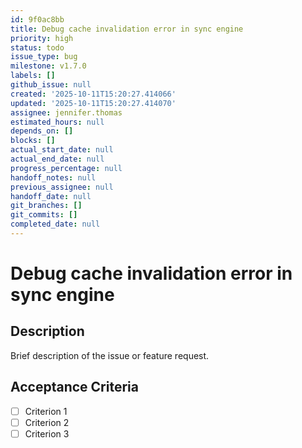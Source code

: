 ```yaml
---
id: 9f0ac8bb
title: Debug cache invalidation error in sync engine
priority: high
status: todo
issue_type: bug
milestone: v1.7.0
labels: []
github_issue: null
created: '2025-10-11T15:20:27.414066'
updated: '2025-10-11T15:20:27.414070'
assignee: jennifer.thomas
estimated_hours: null
depends_on: []
blocks: []
actual_start_date: null
actual_end_date: null
progress_percentage: null
handoff_notes: null
previous_assignee: null
handoff_date: null
git_branches: []
git_commits: []
completed_date: null
---
```


# Debug cache invalidation error in sync engine

## Description

Brief description of the issue or feature request.

## Acceptance Criteria

- [ ] Criterion 1
- [ ] Criterion 2
- [ ] Criterion 3